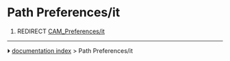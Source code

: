 # Path Preferences/it
1.  REDIRECT [CAM_Preferences/it](CAM_Preferences/it.md)



---
⏵ [documentation index](../README.md) > Path Preferences/it
